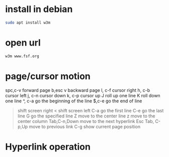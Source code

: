 # install in debian
```bash
sudo apt install w3m
```
# open url
```bash
w3m www.fsf.org
```
# page/cursor motion
spc,c-v forward page
b,esc v backward page
l, c-f cursor right
h, c-b cursor left
j, c-n cursor down
k, c-p cursor up
J roll up one line
K roll down one line
^, c-a go the beginning of the line
$,c-e go the end of line
> shift screen right
< shift screen left
C-a go the first line
C-e go the last line
G go the specified line
Z move to the center line
z move to the center column
Tab,C-n,Down move to the next hyperlink
Esc Tab, C-p,Up move to previous link
C-g show current page position
# Hyperlink operation



